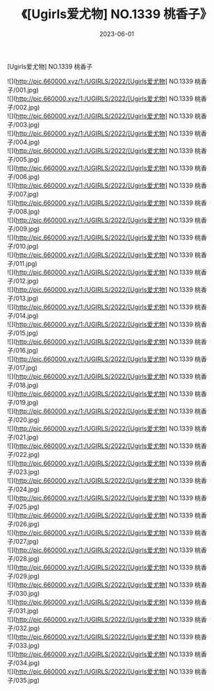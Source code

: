 ﻿---
layout: post
title:  《[Ugirls爱尤物] NO.1339 桃香子》
date:   2023-06-01
img: http://pic.660000.xyz/1:/UGIRLS/2022/[Ugirls爱尤物] NO.1339 桃香子/000.jpg
categories: [美女, 清纯, 唯美]
---

[Ugirls爱尤物] NO.1339 桃香子

 ![](http://pic.660000.xyz/1:/UGIRLS/2022/[Ugirls爱尤物] NO.1339 桃香子/001.jpg) <br>![](http://pic.660000.xyz/1:/UGIRLS/2022/[Ugirls爱尤物] NO.1339 桃香子/002.jpg) <br>![](http://pic.660000.xyz/1:/UGIRLS/2022/[Ugirls爱尤物] NO.1339 桃香子/003.jpg) <br>![](http://pic.660000.xyz/1:/UGIRLS/2022/[Ugirls爱尤物] NO.1339 桃香子/004.jpg) <br>![](http://pic.660000.xyz/1:/UGIRLS/2022/[Ugirls爱尤物] NO.1339 桃香子/005.jpg) <br>![](http://pic.660000.xyz/1:/UGIRLS/2022/[Ugirls爱尤物] NO.1339 桃香子/006.jpg) <br>![](http://pic.660000.xyz/1:/UGIRLS/2022/[Ugirls爱尤物] NO.1339 桃香子/007.jpg) <br>![](http://pic.660000.xyz/1:/UGIRLS/2022/[Ugirls爱尤物] NO.1339 桃香子/008.jpg) <br>![](http://pic.660000.xyz/1:/UGIRLS/2022/[Ugirls爱尤物] NO.1339 桃香子/009.jpg) <br>![](http://pic.660000.xyz/1:/UGIRLS/2022/[Ugirls爱尤物] NO.1339 桃香子/010.jpg) <br>![](http://pic.660000.xyz/1:/UGIRLS/2022/[Ugirls爱尤物] NO.1339 桃香子/011.jpg) <br>![](http://pic.660000.xyz/1:/UGIRLS/2022/[Ugirls爱尤物] NO.1339 桃香子/012.jpg) <br>![](http://pic.660000.xyz/1:/UGIRLS/2022/[Ugirls爱尤物] NO.1339 桃香子/013.jpg) <br>![](http://pic.660000.xyz/1:/UGIRLS/2022/[Ugirls爱尤物] NO.1339 桃香子/014.jpg) <br>![](http://pic.660000.xyz/1:/UGIRLS/2022/[Ugirls爱尤物] NO.1339 桃香子/015.jpg) <br>![](http://pic.660000.xyz/1:/UGIRLS/2022/[Ugirls爱尤物] NO.1339 桃香子/016.jpg) <br>![](http://pic.660000.xyz/1:/UGIRLS/2022/[Ugirls爱尤物] NO.1339 桃香子/017.jpg) <br>![](http://pic.660000.xyz/1:/UGIRLS/2022/[Ugirls爱尤物] NO.1339 桃香子/018.jpg) <br>![](http://pic.660000.xyz/1:/UGIRLS/2022/[Ugirls爱尤物] NO.1339 桃香子/019.jpg) <br>![](http://pic.660000.xyz/1:/UGIRLS/2022/[Ugirls爱尤物] NO.1339 桃香子/020.jpg) <br>![](http://pic.660000.xyz/1:/UGIRLS/2022/[Ugirls爱尤物] NO.1339 桃香子/021.jpg) <br>![](http://pic.660000.xyz/1:/UGIRLS/2022/[Ugirls爱尤物] NO.1339 桃香子/022.jpg) <br>![](http://pic.660000.xyz/1:/UGIRLS/2022/[Ugirls爱尤物] NO.1339 桃香子/023.jpg) <br>![](http://pic.660000.xyz/1:/UGIRLS/2022/[Ugirls爱尤物] NO.1339 桃香子/024.jpg) <br>![](http://pic.660000.xyz/1:/UGIRLS/2022/[Ugirls爱尤物] NO.1339 桃香子/025.jpg) <br>![](http://pic.660000.xyz/1:/UGIRLS/2022/[Ugirls爱尤物] NO.1339 桃香子/026.jpg) <br>![](http://pic.660000.xyz/1:/UGIRLS/2022/[Ugirls爱尤物] NO.1339 桃香子/027.jpg) <br>![](http://pic.660000.xyz/1:/UGIRLS/2022/[Ugirls爱尤物] NO.1339 桃香子/028.jpg) <br>![](http://pic.660000.xyz/1:/UGIRLS/2022/[Ugirls爱尤物] NO.1339 桃香子/029.jpg) <br>![](http://pic.660000.xyz/1:/UGIRLS/2022/[Ugirls爱尤物] NO.1339 桃香子/030.jpg) <br>![](http://pic.660000.xyz/1:/UGIRLS/2022/[Ugirls爱尤物] NO.1339 桃香子/031.jpg) <br>![](http://pic.660000.xyz/1:/UGIRLS/2022/[Ugirls爱尤物] NO.1339 桃香子/032.jpg) <br>![](http://pic.660000.xyz/1:/UGIRLS/2022/[Ugirls爱尤物] NO.1339 桃香子/033.jpg) <br>![](http://pic.660000.xyz/1:/UGIRLS/2022/[Ugirls爱尤物] NO.1339 桃香子/034.jpg) <br>![](http://pic.660000.xyz/1:/UGIRLS/2022/[Ugirls爱尤物] NO.1339 桃香子/035.jpg) <br>